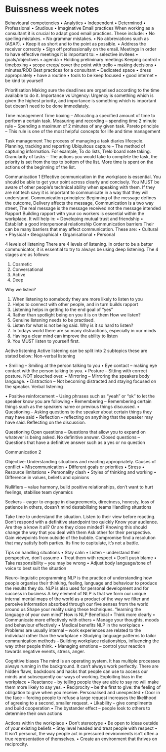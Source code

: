 # Buissness week notes
Behavioural competencies
•	Analytics
•	Independent
•	Determined
•	Professional
•	Studious
•	Imaginative
Email practices
When working as a consultant it is crucial to adapt good email practices. These include:
•	No spelling mistakes.
•	No grammar mistakes.
•	No abbreviations such as (ASAP).
•	Keep it as short and to the point as possible.
•	Address the receiver correctly
•	Sign off professionally on the email.
Meetings
In order to have effective meetings it is important to:
•	selective invitees
•	goals/objectives
•	agenda
•	Holding preliminary meetings
 Keeping control 
•	timeboxing 
•	scope creep/ cover the point with trello
•	making decisions
•	minutes/ROD
Best practices for a consultant
•	Dedicated space
•	dress appropriately
•	have a routine
•	tools to be keep focused
•	good internet 
•	be kind to yourself




Prioritisation
Making sure the deadlines are organised according to the time available to do it.
Importance vs Urgency: Urgency is something which is given the highest priority, and importance is something which is important but doesn’t need to be done immediately.

Time management
Time boxing – Allocating a specified amount of time to perform a certain task.
Measuring and recording – spending time 
2 minute rule – Spending a maximum of 2 minutes of any given task.
Pareto principle – This rule is one of the most helpful concepts for life and time management

Task management
The process of managing a task diaries lifecycle. Planning, tracking and reporting
Ubiquitous capture – The method of capturing information. For example, To do lists, Trelo board note taking.
Granularity of tasks – The actions you would take to complete the task, the priority is set from the top to bottom of the list. More time is spent on the actions of the beginning of the list.














Communication 1
Effective communication in the workplace is essential. You should be able to get your point across clearly and concisely.
You MUST be aware of other people’s technical ability when speaking with them. If they are not tech savy it is important to communicate in a way that they will understand.
Communication principles: Beginning of the message defines the outcome, Delivery affects the message, Communication is a two way street, The real message is the message received not the message intended
Rapport
Building rapport with your co workers is essential within the workplace. It will help in:
•	Developing mutual trust and friendship
•	Establish a good interpersonal relationship
Communication barriers
Their can be many barriers that may affect communication. These are:
•	Cultural
•	Physical
•	Geographical
•	Organisational
•	Personal

4 levels of listening
There are 4 levels of listening. In order to be a better communicator, it is essential to try to always be using deep listening. The 4 stages are as follows:
1.	Cosmetic
2.	Conversational
3.	Active
4.	Deep

Why we listen?
1.	When listening to somebody they are more likely to listen to you
2.	Helps to connect with other people, and in turn builds rapport
3.	Listening helps in getting to the end goal of “yes”
4.	Rather than spotlight being on you it is on them
How we listen?
1.	Genuine listening needs to be practised.
2.	Listen for what is not being said.
Why is it so hard to listen?
1.	In todays world there are so many distractions, especially in our minds
2.	Having a clear mind can improve the ability to listen
3.	You MUST listen to yourself first.

Active listening
Active listening can be split into 2 subtopics these are stated below:
Non-verbal listening

•	Smiling – Smiling at the person talking to you
•	Eye contact – making eye contact with the person talking to you.
•	Posture – Sitting with correct posture. NOT slouched over.
•	Mirroring – Mirroring the speakers body language.
•	Distraction – Not becoming distracted and staying focused on the speaker.
Verbal listening

•	Positive reinforcement – Using phrases such as “yeah” or “ok” to let the speaker know you are following
•	Remembering – Remembering certain things such as the speakers name or previous things discussed.
•	Questioning – Asking questions to the speaker about certain things they may have said
•	Reflection – reflecting on anything that the speaker may have said. Reflecting on the discussion.

Questioning
Open questions – Questions that allow you to expand on whatever is being asked. No definitive answer.
Closed questions – Questions that have a definitive answer such as a yes or no question










Communication 2

Objective: Understanding situations and reacting appropriately.
Causes of conflict
•	Miscommunication
•	Different goals or priorities
•	Stress
•	Resource limitations
•	Personality clash
•	Styles of thinking and working
•	Difference in values, beliefs and opinions

Nullifiers – value harmony, build positive relationships, don’t want to hurt feelings, stabilise team dynamics

Seekers – eager to engage in disagreements, directness, honesty, loss of patience in others, doesn’t mind destabilising teams
Handling situations

Take time to understand the situation. Listen to their view before reacting. Don’t respond with a definitive standpoint too quickly
Know your audience. Are they a know it all? Or are they close minded? Knowing this should change the way that you deal with them
Ask other for their perspective. Gain viewpoints from outside of the bubble.
Compromise find a resolution that may satisfy both parties. Its fine to capitulate, it’s not a battle.

Tips on handling situations
•	Stay calm
•	Listen – understand their perspective, don’t assume
•	Treat them with respect
•	Don’t push blame
•	Take responsibility – you may be wrong
•	Adjust body language/tone of voice to best suit the situation





Neuro-linguistic programming
NLP is the practice of understanding how people organise their thinking, feeling, language and behaviour to produce the results they do.
NLP is also used for personal development and for success in business
A key element of NLP is that we form our unique internal mental maps of the world as a product of the way we filter and perceive information absorbed through our five senses from the world around us
Shape your reality using these techniques.
“learning the language of your own mind”
How is NLP Beneficial
•	Think more clearly
•	Communicate more effectively with others
•	Manage your thoughts, moods and behaviour effectively
•	Medical benefits
NLP in the workplace
•	Problems are usually internal – work experiences are related to the individual rather than the workplace
•	Studying language patterns to tailor communication methods – Building workplace relationships, influencing the way other people think.
•	Managing emotions – control your reaction towards negative events, stress, anger.

Cognitive biases
The mind is an operating system. It has multiple processes always running in the background. It can’t always work perfectly.
There are hidden flaws, backdoors and hacks that people can use to access our minds and subsequently our ways of working.
Exploiting bias in the workplace
•	Reactance – by telling people they are able to say no will make them more likely to say yes.
•	Reciprocity – be the first to give: the feeling of obligation to give when you receive. Personalised and unexpected
•	Door in the face – forcing people to refuse a large request increases the likelihood of agreeing to a second, smaller request.
•	Likability – give compliments and build cooperation 
•	The bystander effect – people look to others to determine their own actions


Actions within the workplace
•	Don’t stereotype
•	Be open to ideas outside of your existing beliefs 
•	Stay level headed and treat people with respect
•	It isn’t personal, the way people act in pressured environments isn’t often a true representation of themselves.
•	Create an environment that thrives on reciprocity.

